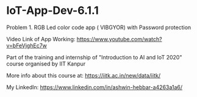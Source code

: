 # IoT-App-Dev-6.1.1
Problem 1. RGB Led color code app ( VIBGYOR) with Password protection

Video Link of App Working: https://www.youtube.com/watch?v=bFeVjghEc7w

Part of the training and internship of "Introduction to AI and IoT 2020" course organised by IIT Kanpur



More info about this course at:
https://iitk.ac.in/new/data/iitk/

My LinkedIn:
https://www.linkedin.com/in/ashwin-hebbar-a4263a1a6/
